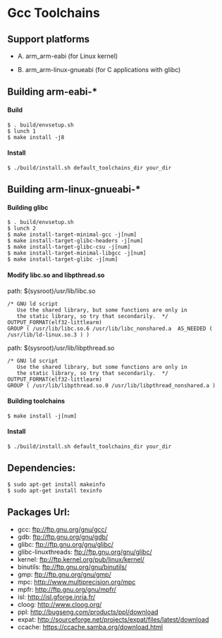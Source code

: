 Gcc Toolchains
========================================

Support platforms
----------------------------------------

* A. arm_arm-eabi (for Linux kernel)

* B. arm_arm-linux-gnueabi (for C applications with glibc)

Building arm-eabi-*
----------------------------------------

#### Build

```
$ . build/envsetup.sh
$ lunch 1
$ make install -j8
```

#### Install

```
$ ./build/install.sh default_toolchains_dir your_dir
```

Building arm-linux-gnueabi-*
----------------------------------------

#### Building glibc

```
$ . build/envsetup.sh
$ lunch 2
$ make install-target-minimal-gcc -j[num]
$ make install-target-glibc-headers -j[num]
$ make install-target-glibc-csu -j[num]
$ make install-target-minimal-libgcc -j[num]
$ make install-target-glibc -j[num]
```

#### Modify libc.so and libpthread.so

path: $(sysroot)/usr/lib/libc.so

```
/* GNU ld script
   Use the shared library, but some functions are only in
   the static library, so try that secondarily.  */
OUTPUT_FORMAT(elf32-littlearm)
GROUP ( /usr/lib/libc.so.6 /usr/lib/libc_nonshared.a  AS_NEEDED ( /usr/lib/ld-linux.so.3 ) )
```

path: $(sysroot)/usr/lib/libpthread.so

```
/* GNU ld script
   Use the shared library, but some functions are only in
   the static library, so try that secondarily.  */
OUTPUT_FORMAT(elf32-littlearm)
GROUP ( /usr/lib/libpthread.so.0 /usr/lib/libpthread_nonshared.a )
```

#### Building toolchains

```
$ make install -j[num]
```

#### Install

```
$ ./build/install.sh default_toolchains_dir your_dir
```

Dependencies:
----------------------------------------

```
$ sudo apt-get install makeinfo
$ sudo apt-get install texinfo
```

Packages Url:
----------------------------------------

* gcc:                 ftp://ftp.gnu.org/gnu/gcc/
* gdb:                 ftp://ftp.gnu.org/gnu/gdb/
* glibc:               ftp://ftp.gnu.org/gnu/glibc/
* glibc-linuxthreads:  ftp://ftp.gnu.org/gnu/glibc/
* kernel:              ftp://ftp.kernel.org/pub/linux/kernel/
* binutils:            ftp://ftp.gnu.org/gnu/binutils/
* gmp:                 ftp://ftp.gnu.org/gnu/gmp/
* mpc:                 http://www.multiprecision.org/mpc
* mpfr:                http://ftp.gnu.org/gnu/mpfr/
* isl:                 http://isl.gforge.inria.fr/
* cloog:               http://www.cloog.org/
* ppl:                 http://bugseng.com/products/ppl/download
* expat:               http://sourceforge.net/projects/expat/files/latest/download
* ccache:              https://ccache.samba.org/download.html
